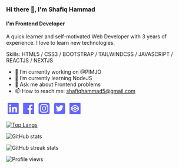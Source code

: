 ### Hi there 👋, I'm Shafiq Hammad

#### I'm Frontend Developer

A quick learner and self-motivated Web Developer with 3 years of experience. I love to learn new technologies.

Skills: HTML5 / CSS3 / BOOTSTRAP / TAILWINDCSS / JAVASCRIPT / REACTJS / NEXTJS

- 🔭 I’m currently working on @PIMJO
- 🌱 I’m currently learning NodeJS
- 💬 Ask me about Frontend problems
- 📫 How to reach me: shafiqhammad5@gmail.com

[<img src='./icons/linkedin.svg' alt='linkedin' height='30' style="margin: 4px" >](https://www.linkedin.com/in/shafiqhammad5/) [<img src='./icons/facebook.svg' alt='facebook' height='30' style="margin: 4px">](https://www.facebook.com/shafiqhammad5) [<img src='./icons/instagram.svg' alt='instagram' height='30' style="margin: 4px">](https://www.instagram.com/shafiqhammad5/) [<img src='./icons/twitter.svg' alt='twitter' height='30' style="margin: 4px">](https://twitter.com/ShafiqHammad10) [<img src='./icons/codepen.svg' alt='codepen' height='30' style="margin: 4px">](https://codepen.io/shafiqhammad5)

[![Top Langs](https://github-readme-stats.vercel.app/api/top-langs/?username=shafiqhammad5)](https://github.com/anuraghazra/github-readme-stats)

![GitHub stats](https://github-readme-stats.vercel.app/api?username=shafiqhammad5&show_icons=true&count_private=true)

![GitHub streak stats](https://github-readme-streak-stats.herokuapp.com/?user=shafiqhammad5)

![Profile views](https://gpvc.arturio.dev/shafiqhammad5)
